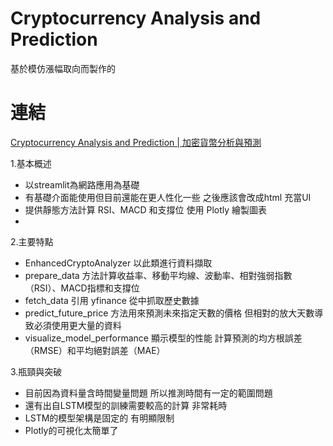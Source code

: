 # Cryptocurrency Analysis and Prediction
基於模仿漲幅取向而製作的
# 連結
[Cryptocurrency Analysis and Prediction | 加密貨幣分析與預測](https://btcwedinference-byhohanjason.streamlit.app/)

1.基本概述
- 以streamlit為網路應用為基礎 
- 有基礎介面能使用但目前還能在更人性化一些 之後應該會改成html 充當UI
- 提供靜態方法計算 RSI、MACD 和支撐位 使用 Plotly 繪製圖表
- 

2.主要特點
- EnhancedCryptoAnalyzer 以此類進行資料擷取
- prepare_data 方法計算收益率、移動平均線、波動率、相對強弱指數（RSI）、MACD指標和支撐位
- fetch_data 引用 yfinance 從中抓取歷史數據
- predict_future_price 方法用來預測未來指定天數的價格 但相對的放大天數導致必須使用更大量的資料
- visualize_model_performance 顯示模型的性能 計算預測的均方根誤差（RMSE）和平均絕對誤差（MAE）

3.瓶頸與突破
- 目前因為資料量含時間變量問題 所以推測時間有一定的範圍問題
- 還有出自LSTM模型的訓練需要較高的計算 非常耗時
- LSTM的模型架構是固定的 有明顯限制
- Plotly的可視化太簡單了 


